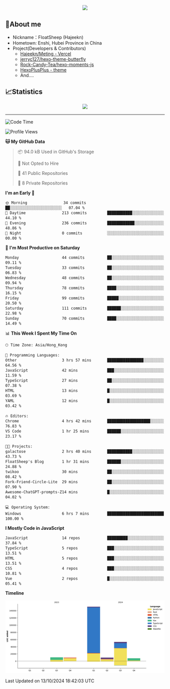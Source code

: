 <p align="center">
   <a href="https://git.io/typing-svg"><img src="https://readme-typing-svg.demolab.com?font=Fira+Code&pause=1000&color=F7DD11&center=true&vCenter=true&width=435&lines=Floating+in+the+clouds~;I'm+glad+to+meet+you+again" /></a>
</p>

## 🥱About me

- Nickname：FloatSheep (Hajeekn)
- Hometown: Enshi, Hubei Province in China
- Project(Developers & Contributors)
   - [Hajeekn/Meting - Vercel](https://github.com/hajeekn/vercel-meting)
   - [jerryc127/hexo-theme-butterfly](https://github.com/jerryc127/hexo-theme-butterfly)
   - [Rock-Candy-Tea/hexo-moments-js](https://github.com/Rock-Candy-Tea/hexo-moments-js)
   - [HexoPlusPlus - theme](https://github.com/HexoPlusPlus/HexoPlusPlus)
   - And....


## 📈Statistics

<div align="center">
<img src="https://github-readme-stats-git-masterrstaa-rickstaa.vercel.app/api?username=FloatSheep" />
</div>

---

<!--START_SECTION:waka-->
![Code Time](http://img.shields.io/badge/Code%20Time-223%20hrs%2020%20mins-blue)

![Profile Views](http://img.shields.io/badge/Profile%20Views-0-blue)

**🐱 My GitHub Data** 

> 📦 94.0 kB Used in GitHub's Storage 
 > 
> 🚫 Not Opted to Hire
 > 
> 📜 41 Public Repositories 
 > 
> 🔑 8 Private Repositories 
 > 
**I'm an Early 🐤** 

```text
🌞 Morning                34 commits          ██░░░░░░░░░░░░░░░░░░░░░░░   07.04 % 
🌆 Daytime                213 commits         ███████████░░░░░░░░░░░░░░   44.10 % 
🌃 Evening                236 commits         ████████████░░░░░░░░░░░░░   48.86 % 
🌙 Night                  0 commits           ░░░░░░░░░░░░░░░░░░░░░░░░░   00.00 % 
```
📅 **I'm Most Productive on Saturday** 

```text
Monday                   44 commits          ██░░░░░░░░░░░░░░░░░░░░░░░   09.11 % 
Tuesday                  33 commits          ██░░░░░░░░░░░░░░░░░░░░░░░   06.83 % 
Wednesday                48 commits          ██░░░░░░░░░░░░░░░░░░░░░░░   09.94 % 
Thursday                 78 commits          ████░░░░░░░░░░░░░░░░░░░░░   16.15 % 
Friday                   99 commits          █████░░░░░░░░░░░░░░░░░░░░   20.50 % 
Saturday                 111 commits         ██████░░░░░░░░░░░░░░░░░░░   22.98 % 
Sunday                   70 commits          ████░░░░░░░░░░░░░░░░░░░░░   14.49 % 
```


📊 **This Week I Spent My Time On** 

```text
🕑︎ Time Zone: Asia/Hong_Kong

💬 Programming Languages: 
Other                    3 hrs 57 mins       ████████████████░░░░░░░░░   64.56 % 
JavaScript               42 mins             ███░░░░░░░░░░░░░░░░░░░░░░   11.59 % 
TypeScript               27 mins             ██░░░░░░░░░░░░░░░░░░░░░░░   07.38 % 
HTML                     13 mins             █░░░░░░░░░░░░░░░░░░░░░░░░   03.69 % 
YAML                     12 mins             █░░░░░░░░░░░░░░░░░░░░░░░░   03.42 % 

🔥 Editors: 
Chrome                   4 hrs 42 mins       ███████████████████░░░░░░   76.83 % 
VS Code                  1 hr 25 mins        ██████░░░░░░░░░░░░░░░░░░░   23.17 % 

🐱‍💻 Projects: 
galactose                2 hrs 40 mins       ███████████░░░░░░░░░░░░░░   43.73 % 
FloatSheep's Blog        1 hr 31 mins        ██████░░░░░░░░░░░░░░░░░░░   24.88 % 
twikoo                   30 mins             ██░░░░░░░░░░░░░░░░░░░░░░░   08.42 % 
Fork-Friend-Circle-Lite  29 mins             ██░░░░░░░░░░░░░░░░░░░░░░░   07.90 % 
Awesome-ChatGPT-prompts-Z14 mins             █░░░░░░░░░░░░░░░░░░░░░░░░   04.02 % 

💻 Operating System: 
Windows                  6 hrs 7 mins        █████████████████████████   100.00 % 
```

**I Mostly Code in JavaScript** 

```text
JavaScript               14 repos            █████████░░░░░░░░░░░░░░░░   37.84 % 
TypeScript               5 repos             ███░░░░░░░░░░░░░░░░░░░░░░   13.51 % 
HTML                     5 repos             ███░░░░░░░░░░░░░░░░░░░░░░   13.51 % 
CSS                      4 repos             ███░░░░░░░░░░░░░░░░░░░░░░   10.81 % 
Vue                      2 repos             █░░░░░░░░░░░░░░░░░░░░░░░░   05.41 % 
```



**Timeline**

![Lines of Code chart](https://raw.githubusercontent.com/FloatSheep/FloatSheep/main/assets/bar_graph.png)


 Last Updated on 13/10/2024 18:42:03 UTC
<!--END_SECTION:waka-->

